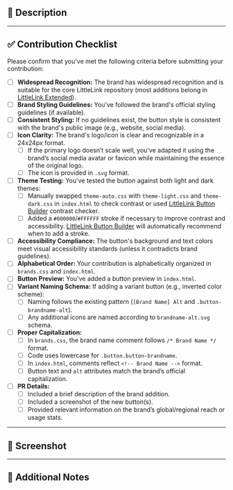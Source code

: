 ## 📄 Description
<!-- Provide a short description of the brand you're adding or the changes you're making. Include context about why this is a valuable addition. -->

---

## ✅ Contribution Checklist
Please confirm that you've met the following criteria before submitting your contribution:

- [ ] **Widespread Recognition:** The brand has widespread recognition and is suitable for the core LittleLink repository (most additions belong in [LittleLink Extended](https://github.com/sethcottle/littlelink-extended)).  
- [ ] **Brand Styling Guidelines:** You’ve followed the brand's official styling guidelines (if available).  
- [ ] **Consistent Styling:** If no guidelines exist, the button style is consistent with the brand's public image (e.g., website, social media).  
- [ ] **Icon Clarity:** The brand's logo/icon is clear and recognizable in a 24x24px format.  
   - [ ] If the primary logo doesn’t scale well, you’ve adapted it using the brand’s social media avatar or favicon while maintaining the essence of the original logo.  
   - [ ] The icon is provided in `.svg` format.  
- [ ] **Theme Testing:** You've tested the button against both light and dark themes:  
   - [ ] Manually swapped `theme-auto.css` with `theme-light.css` and `theme-dark.css` in `index.html` to check contrast or used [LittleLink Button Builder](https://builder.littlelink.io) contrast checker.
   - [ ] Added a `#000000`/`#FFFFFF` stroke if necessary to improve contrast and accessibility. [LittleLink Button Builder](https://builder.littlelink.io) will automatically recommend when to add a stroke.  
- [ ] **Accessibility Compliance:** The button's background and text colors meet visual accessibility standards (unless it contradicts brand guidelines).  
- [ ] **Alphabetical Order:** Your contribution is alphabetically organized in `brands.css` and `index.html`.  
- [ ] **Button Preview:** You've added a button preview in `index.html`.  
- [ ] **Variant Naming Schema:** If adding a variant button (e.g., inverted color scheme):  
   - [ ] Naming follows the existing pattern (`[Brand Name] Alt` and `.button-brandname-alt`).  
   - [ ] Any additional icons are named according to `brandname-alt.svg` schema.  
- [ ] **Proper Capitalization:**  
   - [ ] In `brands.css`, the brand name comment follows `/* Brand Name */` format.  
   - [ ] Code uses lowercase for `.button.button-brandname`.  
   - [ ] In `index.html`, comments reflect `<!-- Brand Name -->` format.  
   - [ ] Button text and `alt` attributes match the brand’s official capitalization.  
- [ ] **PR Details:**  
   - [ ] Included a brief description of the brand addition.
   - [ ] Included a screenshot of the new button(s).  
   - [ ] Provided relevant information on the brand’s global/regional reach or usage stats.  

---

## 📸 Screenshot  
<!-- Attach a screenshot of the new button(s) to ensure consistency and clarity. -->

---

## 🚀 Additional Notes  
<!-- Add any other information that might help the reviewer understand the changes better (e.g., source of logo, special handling, etc.). -->